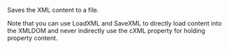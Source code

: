 ﻿Saves the XML content to a file.

Note that you can use LoadXML and SaveXML to directly load content into the XMLDOM and never indirectly use the cXML property for holding property content.